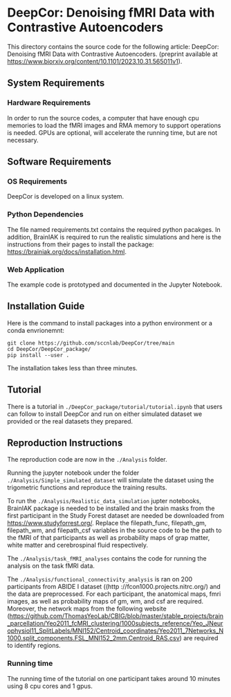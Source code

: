 # DeepCor: Denoising fMRI Data with Contrastive Autoencoders
This directory contains the source code for the following article: DeepCor: Denoising fMRI Data with Contrastive Autoencoders. (preprint available at https://www.biorxiv.org/content/10.1101/2023.10.31.565011v1).

## System Requirements
### Hardware Requirements
In order to run the source codes, a computer that have enough cpu memories to load the fMRI images and RMA memory to support operations is needed. GPUs are optional, will accelerate the running time, but are not necessary.

## Software Requirements
### OS Requirements
DeepCor is developed on a linux system.

### Python Dependencies
The file named requirements.txt contains the required python pacakges. In addition, BrainIAK is required to run the realistic simulations and here is the instructions from their pages to install the package: https://brainiak.org/docs/installation.html.

### Web Application
The example code is prototyped and documented in the Jupyter Notebook.

## Installation Guide
Here is the command to install packages into a python environment or a conda envrionemnt:
```
git clone https://github.com/sccnlab/DeepCor/tree/main
cd DeepCor/DeepCor_package/
pip install --user .
```
The installation takes less than three minutes.

## Tutorial 
There is a tutorial in `./DeepCor_package/tutorial/tutorial.ipynb` that users can follow to install DeepCor and run on either simulated dataset we provided or the real datasets they prepared.

## Reproduction Instructions
The reproduction code are now in the `./Analysis` folder.

Running the jupyter notebook under the folder `./Analysis/Simple_simulated_dataset` will simulate the dataset using the trigometric functions and reproduce the training results.

To run the `./Analysis/Realistic_data_simulation` jupter notebooks, BrainIAK package is needed to be installed and the brain masks from the first participant in the Study Forest dataset are needed be downloaded from https://www.studyforrest.org/. Replace the filepath_func, filepath_gm, filepath_wm, and filepath_csf variables in the source code to be the path to the fMRI of that participants as well as probability maps of grap matter, white matter and cerebrospinal fluid respectively. 

The `./Analysis/task_fMRI_analyses` contains the code for running the analysis on the task fMRI data. 

The `./Analysis/functional_connectivity_analysis` is ran on 200 participants from ABIDE I dataset ((http ://fcon1000.projects.nitrc.org/) and the data are preprocessed. For each participant, the anatomical maps, fmri images, as well as probability maps of gm, wm, and csf are required. Moreover, the network maps from the following website (https://github.com/ThomasYeoLab/CBIG/blob/master/stable_projects/brain_parcellation/Yeo2011_fcMRI_clustering/1000subjects_reference/Yeo_JNeurophysiol11_SplitLabels/MNI152/Centroid_coordinates/Yeo2011_7Networks_N1000.split_components.FSL_MNI152_2mm.Centroid_RAS.csv) are required to identify regions.

### Running time
The running time of the tutorial on one participant takes around 10 minutes using 8 cpu cores and 1 gpus. 
